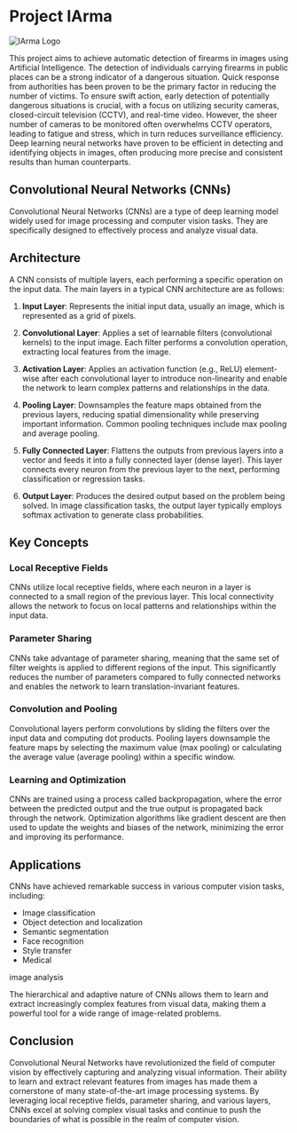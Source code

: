 # Project IArma

![IArma Logo](https://www.scylla.ai/static/f78629c26ee2aaaf681abaa891228f75/e0815/scylla-object-detection.png)

This project aims to achieve automatic detection of firearms in images using Artificial Intelligence. The detection of individuals carrying firearms in public places can be a strong indicator of a dangerous situation. Quick response from authorities has been proven to be the primary factor in reducing the number of victims. To ensure swift action, early detection of potentially dangerous situations is crucial, with a focus on utilizing security cameras, closed-circuit television (CCTV), and real-time video. However, the sheer number of cameras to be monitored often overwhelms CCTV operators, leading to fatigue and stress, which in turn reduces surveillance efficiency. Deep learning neural networks have proven to be efficient in detecting and identifying objects in images, often producing more precise and consistent results than human counterparts.

## Convolutional Neural Networks (CNNs)

Convolutional Neural Networks (CNNs) are a type of deep learning model widely used for image processing and computer vision tasks. They are specifically designed to effectively process and analyze visual data.

## Architecture

A CNN consists of multiple layers, each performing a specific operation on the input data. The main layers in a typical CNN architecture are as follows:

1. **Input Layer**: Represents the initial input data, usually an image, which is represented as a grid of pixels.

2. **Convolutional Layer**: Applies a set of learnable filters (convolutional kernels) to the input image. Each filter performs a convolution operation, extracting local features from the image.

3. **Activation Layer**: Applies an activation function (e.g., ReLU) element-wise after each convolutional layer to introduce non-linearity and enable the network to learn complex patterns and relationships in the data.

4. **Pooling Layer**: Downsamples the feature maps obtained from the previous layers, reducing spatial dimensionality while preserving important information. Common pooling techniques include max pooling and average pooling.

5. **Fully Connected Layer**: Flattens the outputs from previous layers into a vector and feeds it into a fully connected layer (dense layer). This layer connects every neuron from the previous layer to the next, performing classification or regression tasks.

6. **Output Layer**: Produces the desired output based on the problem being solved. In image classification tasks, the output layer typically employs softmax activation to generate class probabilities.

## Key Concepts

### Local Receptive Fields

CNNs utilize local receptive fields, where each neuron in a layer is connected to a small region of the previous layer. This local connectivity allows the network to focus on local patterns and relationships within the input data.

### Parameter Sharing

CNNs take advantage of parameter sharing, meaning that the same set of filter weights is applied to different regions of the input. This significantly reduces the number of parameters compared to fully connected networks and enables the network to learn translation-invariant features.

### Convolution and Pooling

Convolutional layers perform convolutions by sliding the filters over the input data and computing dot products. Pooling layers downsample the feature maps by selecting the maximum value (max pooling) or calculating the average value (average pooling) within a specific window.

### Learning and Optimization

CNNs are trained using a process called backpropagation, where the error between the predicted output and the true output is propagated back through the network. Optimization algorithms like gradient descent are then used to update the weights and biases of the network, minimizing the error and improving its performance.

## Applications

CNNs have achieved remarkable success in various computer vision tasks, including:

- Image classification
- Object detection and localization
- Semantic segmentation
- Face recognition
- Style transfer
- Medical

 image analysis

The hierarchical and adaptive nature of CNNs allows them to learn and extract increasingly complex features from visual data, making them a powerful tool for a wide range of image-related problems.

## Conclusion

Convolutional Neural Networks have revolutionized the field of computer vision by effectively capturing and analyzing visual information. Their ability to learn and extract relevant features from images has made them a cornerstone of many state-of-the-art image processing systems. By leveraging local receptive fields, parameter sharing, and various layers, CNNs excel at solving complex visual tasks and continue to push the boundaries of what is possible in the realm of computer vision.
